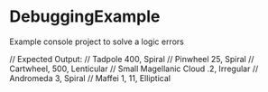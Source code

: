 # DebuggingExample
Example console project to solve a logic errors

// Expected Output:
//  Tadpole  400,  Spiral
//  Pinwheel  25,  Spiral
//  Cartwheel, 500,  Lenticular
//  Small Magellanic Cloud .2,  Irregular
//  Andromeda  3,  Spiral
//  Maffei 1,  11,  Elliptical
